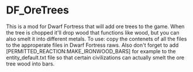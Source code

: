 # DF_OreTrees
This is a mod for Dwarf Fortress that will add ore trees to the game.
When the tree is chopped it'll drop wood that functions like wood, but you can also smelt it into different metals.
To use: copy the contenets of all the files to the approperate files in Dwarf Fortress raws.
Also don't forget to add [PERMITTED_REACTION:MAKE_IRONWOOD_BARS] for example to the entity_default.txt file so that certain civilizations can actually smelt the ore tree wood into bars.
